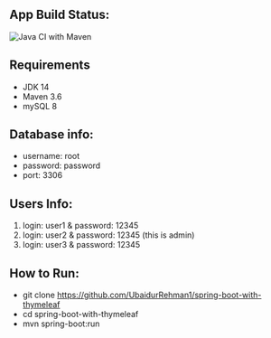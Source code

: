## App Build Status: 
![Java CI with Maven](https://github.com/UbaidurRehman1/spring-boot-with-thymeleaf/workflows/Java%20CI%20with%20Maven/badge.svg)

## Requirements 
- JDK 14
- Maven 3.6 
- mySQL 8

## Database info:
- username: root
- password: password
- port: 3306

## Users Info:
1. login: user1 & password: 12345
2. login: user2 & password: 12345 (this is admin)
3. login: user3 & password: 12345

## How to Run:
- git clone https://github.com/UbaidurRehman1/spring-boot-with-thymeleaf
- cd spring-boot-with-thymeleaf
- mvn spring-boot:run